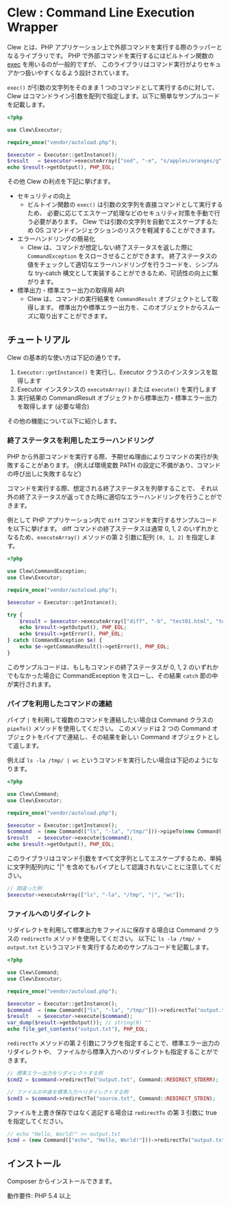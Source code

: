 # Clew : Command Line Execution Wrapper

Clew とは、PHP アプリケーション上で外部コマンドを実行する際のラッパーとなるライブラリです。
PHP で外部コマンドを実行するにはビルトイン関数の
[exec](https://www.php.net/manual/ja/function.exec.php) を用いるのが一般的ですが、
このライブラリはコマンド実行がよりセキュアかつ扱いやすくなるよう設計されています。

`exec()` が引数の文字列をそのまま 1 つのコマンドとして実行するのに対して、
Clew はコマンドライン引数を配列で指定します。以下に簡単なサンプルコードを記載します。

```php
<?php

use Clew\Executor;

require_once("vendor/autoload.php");

$executor = Executor::getInstance();
$result   = $executor->executeArray(["sed", "-e", "s/apples/oranges/g", "source.txt"]);
echo $result->getOutput(), PHP_EOL;
```

その他 Clew の利点を下記に挙げます。

* セキュリティの向上
    * ビルトイン関数の `exec()` は引数の文字列を直接コマンドとして実行するため、
    必要に応じてエスケープ処理などのセキュリティ対策を手動で行う必要があります。
    Clew では引数の文字列を自動でエスケープするため OS コマンドインジェクションのリスクを軽減することができます。
* エラーハンドリングの簡易化
    * Clew は、コマンドが想定しない終了ステータスを返した際に `CommandException` をスローさせることができます。
    終了ステータスの値をチェックして適切なエラーハンドリングを行うコードを、シンプルな
    try-catch 構文として実装することができるため、可読性の向上に繋がります。
* 標準出力・標準エラー出力の取得用 API
    * Clew は、コマンドの実行結果を `CommandResult` オブジェクトとして取得します。
    標準出力や標準エラー出力を、このオブジェクトからスムーズに取り出すことができます。

## チュートリアル

Clew の基本的な使い方は下記の通りです。

1. `Executor::getInstance()` を実行し、Executor クラスのインスタンスを取得します
2. Executor インスタンスの `executeArray()` または `execute()` を実行します
3. 実行結果の CommandResult オブジェクトから標準出力・標準エラー出力を取得します (必要な場合)

その他の機能について以下に紹介します。

### 終了ステータスを利用したエラーハンドリング

PHP から外部コマンドを実行する際、予期せぬ理由によりコマンドの実行が失敗することがあります。
(例えば環境変数 PATH の設定に不備があり、コマンドの呼び出しに失敗するなど)

コマンドを実行する際、想定される終了ステータスを列挙することで、
それ以外の終了ステータスが返ってきた時に適切なエラーハンドリングを行うことができます。

例として PHP アプリケーション内で `diff` コマンドを実行するサンプルコードを以下に挙げます。
diff コマンドの終了ステータスは通常 0, 1, 2 のいずれかとなるため、`executeArray()`
メソッドの第 2 引数に配列 `[0, 1, 2]` を指定します。

```php
<?php

use Clew\CommandException;
use Clew\Executor;

require_once("vendor/autoload.php");

$executor = Executor::getInstance();

try {
    $result = $executor->executeArray(["diff", "-b", "test01.html", "test02.html"], [0, 1, 2]);
    echo $result->getOutput(), PHP_EOL;
    echo $result->getError(), PHP_EOL;
} catch (CommandException $e) {
    echo $e->getCommandResult()->getError(), PHP_EOL;
}
```

このサンプルコードは、もしもコマンドの終了ステータスが 0, 1, 2 のいずれかでもなかった場合に
CommandException をスローし、その結果 `catch` 節の中が実行されます。

### パイプを利用したコマンドの連結

パイプ `|` を利用して複数のコマンドを連結したい場合は Command クラスの `pipeTo()` メソッドを使用してください。
このメソッドは 2 つの Command オブジェクトをパイプで連結し、その結果を新しい Command オブジェクトとして返します。

例えば `ls -la /tmp/ | wc` というコマンドを実行したい場合は下記のようになります。

```php
<?php

use Clew\Command;
use Clew\Executor;

require_once("vendor/autoload.php");

$executor = Executor::getInstance();
$command  = (new Command(["ls", "-la", "/tmp/"]))->pipeTo(new Command(["wc"]));
$result   = $executor->execute($command);
echo $result->getOutput(), PHP_EOL;
```

このライブラリはコマンド引数をすべて文字列としてエスケープするため、単純に文字列配列内に "|"
を含めてもパイプとして認識されないことに注意してください。

```php
// 間違った例
$executor->executeArray(["ls", "-la", "/tmp", "|", "wc"]);
```

### ファイルへのリダイレクト

リダイレクトを利用して標準出力をファイルに保存する場合は Command クラスの `redirectTo` メソッドを使用してください。
以下に `ls -la /tmp/ > output.txt` というコマンドを実行するためのサンプルコードを記載します。

```php
<?php

use Clew\Command;
use Clew\Executor;

require_once("vendor/autoload.php");

$executor = Executor::getInstance();
$command  = (new Command(["ls", "-la", "/tmp/"]))->redirectTo("output.txt");
$result   = $executor->execute($command);
var_dump($result->getOutput()); // string(0) ""
echo file_get_contents("output.txt"), PHP_EOL;
```

`redirectTo` メソッドの第 2 引数にフラグを指定することで、標準エラー出力のリダイレクトや、
ファイルから標準入力へのリダイレクトも指定することができます。

```php
// 標準エラー出力をリダイレクトする例
$cmd2 = $command->redirectTo("output.txt", Command::REDIRECT_STDERR);

// ファイルの中身を標準入力へリダイレクトする例
$cmd3 = $command->redirectTo("source.txt", Command::REDIRECT_STDIN);
```

ファイルを上書き保存ではなく追記する場合は `redirectTo` の第 3 引数に true を指定してください。

```php
// echo "Hello, World!" >> output.txt
$cmd = (new Command(["echo", "Hello, World!"]))->redirectTo("output.txt", Command::REDIRECT_STDOUT, true);
```

## インストール

Composer からインストールできます。

動作要件: PHP 5.4 以上
